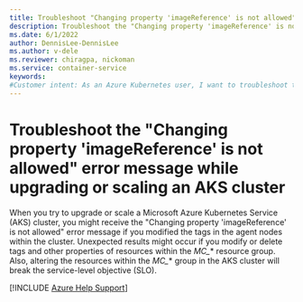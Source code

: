```yaml
---
title: Troubleshoot "Changing property 'imageReference' is not allowed"
description: Troubleshoot the "Changing property 'imageReference' is not allowed" error message that occurs when you upgrade or scale an Azure Kubernetes Service (AKS) cluster.
ms.date: 6/1/2022
author: DennisLee-DennisLee
ms.author: v-dele
ms.reviewer: chiragpa, nickoman
ms.service: container-service
keywords:
#Customer intent: As an Azure Kubernetes user, I want to troubleshoot the "Changing property 'imageReference' is not allowed" error message so that I can upgrade or scale my Azure Kubernetes Service (AKS) cluster successfully.
---
```

# Troubleshoot the "Changing property 'imageReference' is not allowed" error message while upgrading or scaling an AKS cluster

When you try to upgrade or scale a Microsoft Azure Kubernetes Service (AKS) cluster, you might receive the "Changing property 'imageReference' is not allowed" error message if you modified the tags in the agent nodes within the cluster. Unexpected results might occur if you modify or delete tags and other properties of resources within the *MC_** resource group. Also, altering the resources within the *MC_** group in the AKS cluster will break the service-level objective (SLO).

[!INCLUDE [Azure Help Support](../../includes/azure-help-support.md)]
